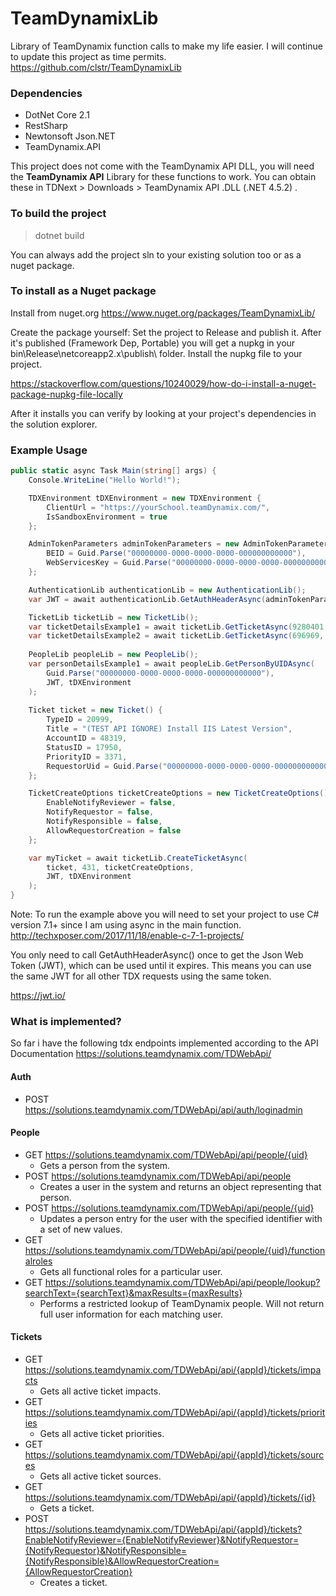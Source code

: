 # TeamDynamixLib
Library of TeamDynamix function calls to make my life easier. I will continue to update this project as time permits.
https://github.com/clstr/TeamDynamixLib

### Dependencies
- DotNet Core 2.1
- RestSharp
- Newtonsoft Json.NET
- TeamDynamix.API

This project does not come with the TeamDynamix API DLL, you will need the **TeamDynamix API** Library for these functions to work. You can obtain these in TDNext > Downloads > TeamDynamix API .DLL (.NET 4.5.2) .


### To build the project
> dotnet build

You can always add the project sln to your existing solution too or as a nuget package.

### To install as a Nuget package
Install from nuget.org https://www.nuget.org/packages/TeamDynamixLib/

Create the package yourself: Set the project to Release and publish it. After it's published (Framework Dep, Portable) you will get a nupkg in your bin\Release\netcoreapp2.x\publish\ folder. Install the  nupkg file to your project.

https://stackoverflow.com/questions/10240029/how-do-i-install-a-nuget-package-nupkg-file-locally

After it installs you can verify by looking at your project's dependencies in the solution explorer.

### Example Usage
```csharp
public static async Task Main(string[] args) {
    Console.WriteLine("Hello World!");

    TDXEnvironment tDXEnvironment = new TDXEnvironment {
        ClientUrl = "https://yourSchool.teamDynamix.com/",
        IsSandboxEnvironment = true
    };

    AdminTokenParameters adminTokenParameters = new AdminTokenParameters {
        BEID = Guid.Parse("00000000-0000-0000-0000-000000000000"),
        WebServicesKey = Guid.Parse("00000000-0000-0000-0000-000000000000")
    };

    AuthenticationLib authenticationLib = new AuthenticationLib();
    var JWT = await authenticationLib.GetAuthHeaderAsync(adminTokenParameters, tDXEnvironment);

    TicketLib ticketLib = new TicketLib();
    var ticketDetailsExample1 = await ticketLib.GetTicketAsync(9280401, 431, JWT, tDXEnvironment);
    var ticketDetailsExample2 = await ticketLib.GetTicketAsync(696969, 500, JWT, tDXEnvironment);
    
    PeopleLib peopleLib = new PeopleLib();
    var personDetailsExample1 = await peopleLib.GetPersonByUIDAsync(
        Guid.Parse("00000000-0000-0000-0000-000000000000"), 
        JWT, tDXEnvironment
    );
    
    Ticket ticket = new Ticket() {
        TypeID = 20999,
        Title = "(TEST API IGNORE) Install IIS Latest Version",
        AccountID = 48319,
        StatusID = 17950,
        PriorityID = 3371,
        RequestorUid = Guid.Parse("00000000-0000-0000-0000-000000000000")
    };

    TicketCreateOptions ticketCreateOptions = new TicketCreateOptions() {
        EnableNotifyReviewer = false,
        NotifyRequestor = false,
        NotifyResponsible = false,
        AllowRequestorCreation = false
    };

    var myTicket = await ticketLib.CreateTicketAsync(
        ticket, 431, ticketCreateOptions,
        JWT, tDXEnvironment
    );
}
```
Note: To run the example above you will need to set your project to use C# version 7.1+ since I am using async in the main function.
http://techxposer.com/2017/11/18/enable-c-7-1-projects/

You only need to call GetAuthHeaderAsync() once to get the Json Web Token (JWT), which can be used until it expires. This means you can use the same JWT for all other TDX requests using the same token.

https://jwt.io/

### What is implemented?

So far i have the following tdx endpoints implemented according to the API Documentation
https://solutions.teamdynamix.com/TDWebApi/

#### Auth
- POST https://solutions.teamdynamix.com/TDWebApi/api/auth/loginadmin
 
#### People
- GET https://solutions.teamdynamix.com/TDWebApi/api/people/{uid}
	- Gets a person from the system.
- POST https://solutions.teamdynamix.com/TDWebApi/api/people
	- Creates a user in the system and returns an object representing that person. 
- POST https://solutions.teamdynamix.com/TDWebApi/api/people/{uid}
	- Updates a person entry for the user with the specified identifier with a set of new values.
- GET https://solutions.teamdynamix.com/TDWebApi/api/people/{uid}/functionalroles
	- Gets all functional roles for a particular user.
- GET https://solutions.teamdynamix.com/TDWebApi/api/people/lookup?searchText={searchText}&maxResults={maxResults}
	- Performs a restricted lookup of TeamDynamix people. Will not return full user information for each matching user.

#### Tickets
- GET https://solutions.teamdynamix.com/TDWebApi/api/{appId}/tickets/impacts
	- Gets all active ticket impacts.
- GET https://solutions.teamdynamix.com/TDWebApi/api/{appId}/tickets/priorities
	- Gets all active ticket priorities.
- GET https://solutions.teamdynamix.com/TDWebApi/api/{appId}/tickets/sources
	- Gets all active ticket sources.
- GET https://solutions.teamdynamix.com/TDWebApi/api/{appId}/tickets/{id}
	- Gets a ticket. 
- POST https://solutions.teamdynamix.com/TDWebApi/api/{appId}/tickets?EnableNotifyReviewer={EnableNotifyReviewer}&NotifyRequestor={NotifyRequestor}&NotifyResponsible={NotifyResponsible}&AllowRequestorCreation={AllowRequestorCreation}
	- Creates a ticket.
